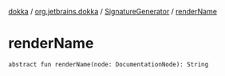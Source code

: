 [dokka](../../index.md) / [org.jetbrains.dokka](../index.md) / [SignatureGenerator](index.md) / [renderName](renderName.md)

# renderName

```
abstract fun renderName(node: DocumentationNode): String
```
